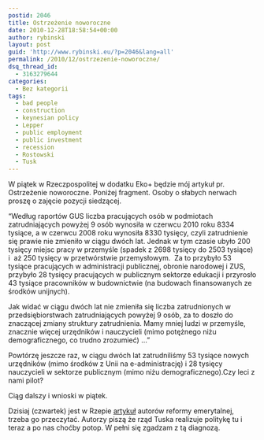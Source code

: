 ```yaml
---
postid: 2046
title: Ostrzeżenie noworoczne
date: 2010-12-28T18:58:54+00:00
author: rybinski
layout: post
guid: 'http://www.rybinski.eu/?p=2046&lang=all'
permalink: /2010/12/ostrzezenie-noworoczne/
dsq_thread_id:
  - 3163279644
categories:
  - Bez kategorii
tags:
  - bad people
  - construction
  - keynesian policy
  - Lepper
  - public employment
  - public investment
  - recession
  - Rostowski
  - Tusk
---
```

W piątek w Rzeczpospolitej w dodatku Eko+ będzie mój artykuł pr. Ostrzeżenie noworoczne. Poniżej fragment. Osoby o słabych nerwach proszę o zajęcie pozycji siedzącej.

“Według raportów GUS liczba pracujących osób w podmiotach zatrudniających powyżej 9 osób wynosiła w czerwcu 2010 roku 8334 tysiące, a w czerwcu 2008 roku wynosiła 8330 tysięcy, czyli zatrudnienie się prawie nie zmieniło w ciągu dwóch lat. Jednak w tym czasie ubyło 200 tysięcy miejsc pracy w przemyśle (spadek z 2698 tysięcy do 2503 tysiące) i  aż 250 tysięcy w przetwórstwie przemysłowym.  Za to przybyło 53 tysiące pracujących w administracji publicznej, obronie narodowej i ZUS, przybyło 28 tysięcy pracujących w publicznym sektorze edukacji i przyrosło 43 tysiące pracowników w budownictwie (na budowach finansowanych ze środków unijnych).

Jak widać w ciągu dwóch lat nie zmieniła się liczba zatrudnionych w przedsiębiorstwach zatrudniających powyżej 9 osób, za to doszło do znaczącej zmiany struktury zatrudnienia. Mamy mniej ludzi w przemyśle, znacznie więcej urzędników i nauczycieli (mimo potężnego niżu demograficznego, co trudno zrozumieć) …”

Powtórzę jeszcze raz, w ciągu dwóch lat zatrudniliśmy 53 tysiące nowych urzędników (mimo środków z Unii na e-administrację) i 28 tysięcy nauczycieli w sektorze publicznym (mimo niżu demograficznego).Czy leci z nami pilot?

Ciąg dalszy i wnioski w piątek.

Dzisiaj (czwartek) jest w Rzepie [artykuł](http://www.rp.pl/artykul/585667_Demontaz-podstaw-systemu-emerytalnego.html) autorów reformy emerytalnej, trzeba go przeczytać. Autorzy piszą że rząd Tuska realizuje politykę tu i teraz a po nas choćby potop. W pełni się zgadzam z tą diagnozą.

